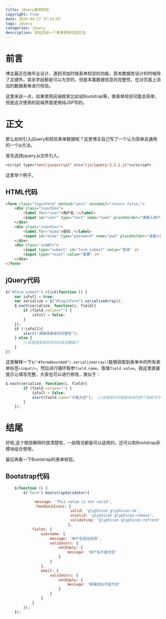 ```yaml
---
title: jQuery表单校验
copyright: true
date: 2020-04-27 17:24:07
tags: jQuery
categories: jQuery
description: 本贴总结一个表单表单校验方法
---
```


# 前言

博主最近在做毕业设计，遇到添加时候表单校验的功能，原本数据库设计的时候除了主键外，其余字段都是可以为空的，但是本着数据信息的完整性，在对页面上添加的数据表单进行校验。

这里来说一点，如果使用前端框架比如说Bootstrap等，做表单校验可能会简单，但是这次使用的前端界面使用纯JSP写的。

# 正文

那么如何引入jQuery和校验表单数据呢？这里博主自己写了一个认为简单且通用的一个js方法。

首先选择jquery.js文件引入。

```jsp
<script type="text/javascript" src="/js/jquery-3.3.1.js"></script>
```

这里举个例子。

## HTML代码

```html
<form class="loginForm" method="post" onsubmit="return false;">
	<div class="inputbox">
		<label for="user">用户名：</label>
        <input id="user" type="text" name="name" placeholder="请输入用户名" required />
	</div>
	<div class="inputbox">
		<label for="mima">密码：</label>
        <input id="mima" type="password" name="pwd" placeholder="请输入密码" />
	</div>
	<div class="subBtn">
		<input type="submit" id="form_submit" value="登录" />
		<input type="reset" value="重置" />
	</div>
</form>
```

## jQuery代码

```javascript
$("#form_submit").click(function () {
	var isFull = true;
	var serialize = $("#loginForm").serializeArray();
	$.each(serialize, function(i, field){
		if (field.value=="") {
			isFull = false;
		}
    });
    if (!isFull){
        alert("请确保表单的完整性");
    } else {
        //这里就是异步向后台发送数据了
    }
})
```

这里解释一下`$("#formAboutAdd").serializeArray()`能够获取到表单中的所有表单标签`<input/>`，然后进行循环取参`field.name`、取值`field.value`。我这里直接提示让填写完整，大家也可以进行修改，类似于：

```javascript
$.each(serialize, function(i, field){
		if (field.value=="") {
			isFull = false;
            alert(field.name+"不能为空");  //这里提示的就是具体的那个地段为为空啦
		}
    });
```

# 结尾

好啦,这个相信解释的很清楚啦，一般情况都是可以适用的，还可以和Bootstrap非模块组合使用。

最后再看一下Bootstrap的表单校验。

## Bootstrap代码

```javascript
    $(function () {
        $('form').bootstrapValidator({

　　　　　　　　message: 'This value is not valid',
            　feedbackIcons: {
                　　　　　　　　valid: 'glyphicon glyphicon-ok',
                　　　　　　　　invalid: 'glyphicon glyphicon-remove',
                　　　　　　　　validating: 'glyphicon glyphicon-refresh'
            　　　　　　　　   },
            fields: {
                username: {
                    message: '用户名验证失败',
                    validators: {
                        notEmpty: {
                            message: '用户名不能为空'
                        }
                    }
                },
                email: {
                    validators: {
                        notEmpty: {
                            message: '邮箱地址不能为空'
                        }
                    }
                }
            }
        });
    });

```

